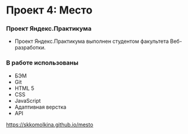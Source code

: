 # Проект 4: Место

### Проект Яндекс.Практикума

* Проект Яндекс.Практикума выполнен студентом факультета Веб-разработки.

### В работе использованы 

* БЭМ
* Git
* HTML 5
* CSS
* JavaScript
* Адаптивная верстка
* API


https://skkomolkina.github.io/mesto